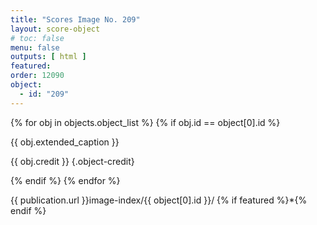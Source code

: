 ```yaml
---
title: "Scores Image No. 209"
layout: score-object
# toc: false
menu: false
outputs: [ html ]
featured: 
order: 12090
object:
  - id: "209"
---
```


{% for obj in objects.object_list %}
{% if obj.id == object[0].id %}

{{ obj.extended_caption }}

{{ obj.credit }} {.object-credit}

{% endif %}
{% endfor %}

<div class="object-credit object-url is-print-only">

{{ publication.url }}image-index/{{ object[0].id }}/ {% if featured %}*{% endif %}

</div>
